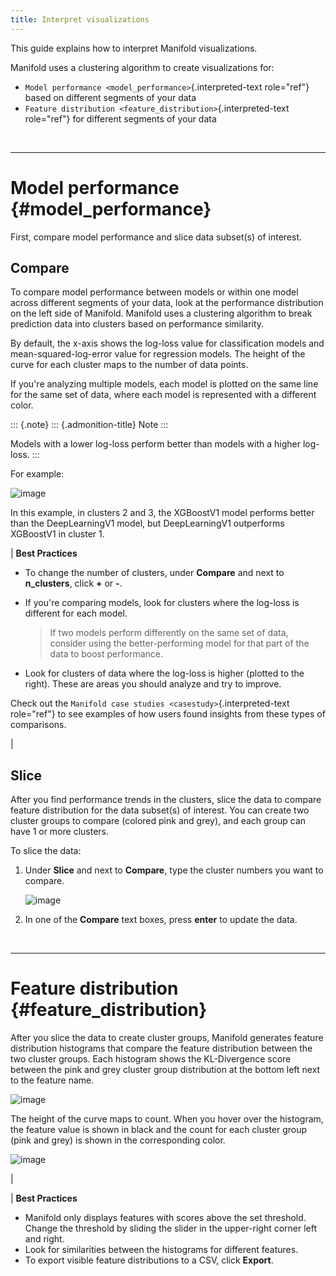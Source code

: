 ```yaml
---
title: Interpret visualizations
---
```


This guide explains how to interpret Manifold visualizations.

Manifold uses a clustering algorithm to create visualizations for:

-   `Model performance <model_performance>`{.interpreted-text
    role="ref"} based on different segments of your data
-   `Feature distribution <feature_distribution>`{.interpreted-text
    role="ref"} for different segments of your data

<br/><hr class="style14" />

Model performance {#model_performance}
=================

First, compare model performance and slice data subset(s) of interest.

Compare
-------

To compare model performance between models or within one model across
different segments of your data, look at the performance distribution on
the left side of Manifold. Manifold uses a clustering algorithm to break
prediction data into clusters based on performance similarity.

By default, the x-axis shows the log-loss value for classification
models and mean-squared-log-error value for regression models. The
height of the curve for each cluster maps to the number of data points.

If you\'re analyzing multiple models, each model is plotted on the same
line for the same set of data, where each model is represented with a
different color.

::: {.note}
::: {.admonition-title}
Note
:::

Models with a lower log-loss perform better than models with a higher
log-loss.
:::

For example:

![image](_static/manifold_performance_example.png)

In this example, in clusters 2 and 3, the XGBoostV1 model performs
better than the DeepLearningV1 model, but DeepLearningV1 outperforms
XGBoostV1 in cluster 1.

| **Best Practices**

-   To change the number of clusters, under **Compare** and next to
    **n\_clusters**, click **+** or **-**.
-   If you\'re comparing models, look for clusters where the log-loss is
    different for each model.

    > If two models perform differently on the same set of data,
    > consider using the better-performing model for that part of the
    > data to boost performance.

-   Look for clusters of data where the log-loss is higher (plotted to
    the right). These are areas you should analyze and try to improve.

Check out the `Manifold case studies <casestudy>`{.interpreted-text
role="ref"} to see examples of how users found insights from these types
of comparisons.

| 

Slice
-----

After you find performance trends in the clusters, slice the data to
compare feature distribution for the data subset(s) of interest. You can
create two cluster groups to compare (colored pink and grey), and each
group can have 1 or more clusters.

To slice the data:

1.  Under **Slice** and next to **Compare**, type the cluster numbers
    you want to compare.

    ![image](_static/slice_example.png)

2.  In one of the **Compare** text boxes, press **enter** to update the
    data.

<br/><hr class="style14" />

Feature distribution {#feature_distribution}
====================

After you slice the data to create cluster groups, Manifold generates
feature distribution histograms that compare the feature distribution
between the two cluster groups. Each histogram shows the KL-Divergence
score between the pink and grey cluster group distribution at the bottom
left next to the feature name.

![image](_static/kl_score_example.png)

The height of the curve maps to count. When you hover over the
histogram, the feature value is shown in black and the count for each
cluster group (pink and grey) is shown in the corresponding color.

![image](_static/feature_value_example.png)

| 

| **Best Practices**

-   Manifold only displays features with scores above the set threshold.
    Change the threshold by sliding the slider in the upper-right corner
    left and right.
-   Look for similarities between the histograms for different features.
-   To export visible feature distributions to a CSV, click **Export**.
